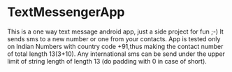 # TextMessengerApp
This is a one way text message android app, just a side project for fun ;-)
It sends sms to a new number or one from your contacts.
App is tested only on Indian Numbers with country code +91,thus making the contact number of total length 13(3+10).
Any international sms can be send under the upper limit of string length of length 13 (do padding with 0 in case of short).

